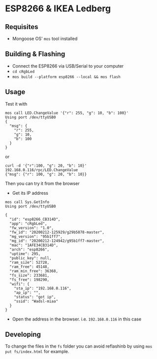 # ESP8266 & IKEA Ledberg

## Requisites

- Mongoose OS' `mos` tool installed

## Building & Flashing

- Connect the ESP8266 via USB/Serial to your computer
- `cd cRgbLed`
- `mos build --platform esp8266 --local && mos flash`

## Usage

Test it with

```
mos call LED.ChangeValue '{"r": 255, "g": 10, "b": 100}'
Using port /dev/ttyUSB0
{
  "msg": {
    "r": 255,
    "g": 10,
    "b": 100
  }
}
```

or

```
curl -d '{"r":100, "g": 20, "b": 10}' 192.168.0.116/rpc/LED.ChangeValue
{"msg": {"r": 100, "g": 20, "b": 10}}
```

Then you can try it from the browser

- Get its IP address

```
mos call Sys.GetInfo
Using port /dev/ttyUSB0

{
  "id": "esp8266_CB314D",
  "app": "cRgbLed",
  "fw_version": "1.0",
  "fw_id": "20200212-125929/g29b5878-master",
  "mg_version": "95b1ff7",
  "mg_id": "20200212-124942/g95b1ff7-master",
  "mac": "1AFE34CB314D",
  "arch": "esp8266",
  "uptime": 295,
  "public_key": null,
  "ram_size": 52728,
  "ram_free": 45148,
  "ram_min_free": 36368,
  "fs_size": 233681,
  "fs_free": 198290,
  "wifi": {
    "sta_ip": "192.168.0.116",
    "ap_ip": "",
    "status": "got ip",
    "ssid": "Wadsl-miaa"
  }
}
```

- Open the address in the browser. i.e. `192.168.0.116` in this case

## Developing

To change the files in the `fs` folder you can avoid reflashinb by using
`mos put fs/index.html` for example.
